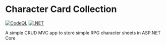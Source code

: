# Character Card Collection

[![CodeQL](https://github.com/ForeverThinking/character-card-collection/actions/workflows/codeql.yml/badge.svg?branch=develop)](https://github.com/ForeverThinking/character-card-collection/actions/workflows/codeql.yml)
[![.NET](https://github.com/ForeverThinking/character-card-collection/actions/workflows/dotnet.yml/badge.svg?branch=develop)](https://github.com/ForeverThinking/character-card-collection/actions/workflows/dotnet.yml)

A simple CRUD MVC app to store simple RPG character sheets in ASP.NET Core
